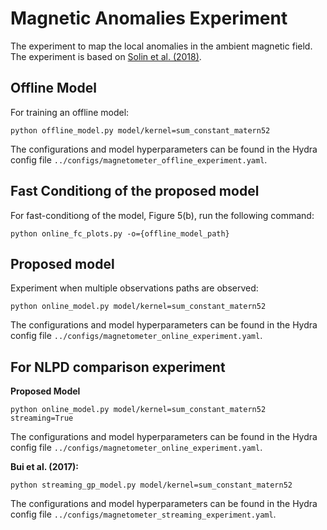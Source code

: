 # Magnetic Anomalies Experiment

The experiment to map the local anomalies in the ambient magnetic field. The experiment is based on [Solin et al. (2018)](https://ieeexplore.ieee.org/document/8373720).

## Offline Model
For training an offline model:
```shell
python offline_model.py model/kernel=sum_constant_matern52
```
The configurations and model hyperparameters can be found in the Hydra config file `../configs/magnetometer_offline_experiment.yaml`.
## Fast Conditiong of the proposed model

For fast-conditiong of the model, Figure 5(b), run the following command:
```shell
python online_fc_plots.py -o={offline_model_path}
```

## Proposed model

Experiment when multiple observations paths are observed:
```
python online_model.py model/kernel=sum_constant_matern52
```

The configurations and model hyperparameters can be found in the Hydra config file `../configs/magnetometer_online_experiment.yaml`. 

## For NLPD comparison experiment

**Proposed Model**

```shell
python online_model.py model/kernel=sum_constant_matern52 streaming=True
```
The configurations and model hyperparameters can be found in the Hydra config file `../configs/magnetometer_online_experiment.yaml`.

**Bui et al. (2017):**

```
python streaming_gp_model.py model/kernel=sum_constant_matern52
```

The configurations and model hyperparameters can be found in the Hydra config file `../configs/magnetometer_streaming_experiment.yaml`. 
